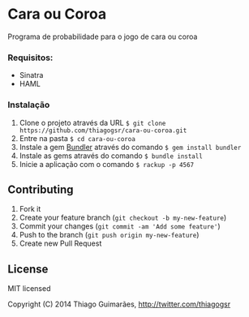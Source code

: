 Cara ou Coroa
=============

Programa de probabilidade para o jogo de cara ou coroa

### Requisitos:
- Sinatra
- HAML

### Instalação
1. Clone o projeto através da URL `$ git clone https://github.com/thiagogsr/cara-ou-coroa.git`
1. Entre na pasta `$ cd cara-ou-coroa`
1. Instale a gem [Bundler](http://bundler.io) através do comando `$ gem install bundler`
1. Instale as gems através do comando `$ bundle install`
1. Inicie a aplicação com o comando `$ rackup -p 4567`

## Contributing

1. Fork it
2. Create your feature branch (`git checkout -b my-new-feature`)
3. Commit your changes (`git commit -am 'Add some feature'`)
4. Push to the branch (`git push origin my-new-feature`)
5. Create new Pull Request

## License
MIT licensed

Copyright (C) 2014 Thiago Guimarães, <http://twitter.com/thiagogsr>